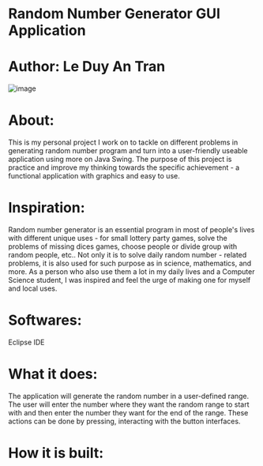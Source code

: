 # Random Number Generator GUI Application
# Author: Le Duy An Tran
![image](https://user-images.githubusercontent.com/114903308/193627055-89f66cdc-5299-471a-9a3a-283bceb5ae24.png)
# About:
This is my personal project I work on to tackle on different problems in generating random number program and turn into a user-friendly useable application using more on Java Swing. The purpose of this project is practice and improve my thinking towards the specific achievement - a functional application with graphics and easy to use.
# Inspiration:
Random number generator is an essential program in most of people's lives with different unique uses - for small lottery party games, solve the problems of missing dices games, choose people or divide group with random people, etc.. Not only it is to solve daily random number - related problems, it is also used for such purpose as in science, mathematics, and more. As a person who also use them a lot in my daily lives and a Computer Science student, I was inspired and feel the urge of making one for myself and local uses. 
# Softwares:
Eclipse IDE
# What it does:
The application will generate the random number in a user-defined range. The user will enter the number where they want the random range to start with and then enter the number they want for the end of the range. These actions can be done by pressing, interacting with the button interfaces. 
# How it is built:

